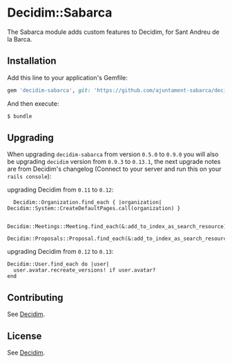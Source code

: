 # Decidim::Sabarca

The Sabarca module adds custom features to Decidim, for Sant Andreu de la Barca.

## Installation

Add this line to your application's Gemfile:

```ruby
gem 'decidim-sabarca', git: 'https://github.com/ajuntament-sabarca/decidim-sabarca.git', branch: 'master'
```

And then execute:
```bash
$ bundle
```

## Upgrading

When upgrading `decidim-sabarca` from version `0.5.0` to `0.9.0` you will also be
upgrading `decidim` version from `0.9.3` to `0.13.1`, the next upgrade notes are
from Decidim's changelog (Connect to your server and run this on your `rails console`):

upgrading Decidim from `0.11` to `0.12`:

```
  Decidim::Organization.find_each { |organization| Decidim::System::CreateDefaultPages.call(organization) }

  Decidim::Meetings::Meeting.find_each(&:add_to_index_as_search_resource)
  Decidim::Proposals::Proposal.find_each(&:add_to_index_as_search_resource)
```

upgrading Decidim from `0.12` to `0.13`:

```
Decidim::User.find_each do |user|
  user.avatar.recreate_versions! if user.avatar?
end
```

## Contributing
See [Decidim](https://github.com/decidim/decidim).

## License
See [Decidim](https://github.com/decidim/decidim).

